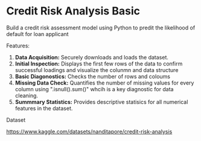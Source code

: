 # Credit Risk Analysis Basic
Build a credit risk assessment model using Python to predit the likelihood of default for loan applicant 

Features:
1. **Data Acquisition:** Securely downloads and loads the dataset.
2. **Initial Inspection:** Displays the first few rows of the data to confirm successful loadings and visualize the colunmn and data structure
3. **Basic Diagonostics:** Checks the number of rows and coloums
4. **Missing Data Check:** Quantifies the number of missing values for every column using ".isnull().sum()" whcih is a key diagnostic for data cleaning.
5. **Summmary Statistics:** Provides descriptive statisics for all numerical features in the dataset. 


Dataset

https://www.kaggle.com/datasets/nanditapore/credit-risk-analysis
